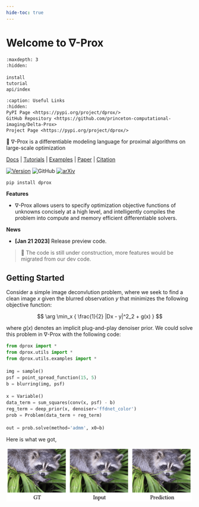 ```yaml
---
hide-toc: true
---
```


# Welcome to ∇-Prox


```{toctree}
:maxdepth: 3
:hidden: 

install
tutorial
api/index
```


```{toctree}
:caption: Useful Links
:hidden:
PyPI Page <https://pypi.org/project/dprox/>
GitHub Repository <https://github.com/princeton-computational-imaging/Delta-Prox>
Project Page <https://pypi.org/project/dprox/>
```

🎉  ∇-Prox is a differentiable modeling language for proximal algorithms on large-scale optimization



<a href="#/">Docs</a> |
<a href="#">Tutorials</a> |
<a href="#">Examples</a> |
<a href="#">Paper</a> |
<a href="#">Citation</a> 


<a href="https://pypi.org/project/dprox/">![Version](https://img.shields.io/pypi/v/dprox)</a>
![GitHub](https://img.shields.io/github/license/princeton-computational-imaging/Delta-Prox)
  <a href="https://arxiv.org/abs/2207.02849">![arXiv](https://img.shields.io/badge/arXiv-2207.02489-b31b1b.svg)</a>


```bash
pip install dprox
```

**Features**

- ∇-Prox allows users to specify optimization objective functions of unknowns concisely at a high level, and intelligently compiles the problem into compute and memory efficient differentiable solvers.


**News**
 
- **[Jan 21 2023]**  Release preview code.


> 🚧 The code is still under construction, more features would be migrated from our dev code.

## Getting Started

Consider a simple image deconvlution problem, where we seek to find a clean image $x$ given the blurred observation $y$ that minimizes the following objective function:

$$
\arg \min_x { \frac{1}{2} |Dx - y|^2_2 + g(x) }
$$

where $g(x)$ denotes an implicit plug-and-play denoiser prior. We could solve this problem in ∇-Prox with the following code: 

```python
from dprox import *
from dprox.utils import *
from dprox.utils.examples import *

img = sample()
psf = point_spread_function(15, 5)
b = blurring(img, psf)

x = Variable()
data_term = sum_squares(conv(x, psf) - b)
reg_term = deep_prior(x, denoiser='ffdnet_color')
prob = Problem(data_term + reg_term)

out = prob.solve(method='admm', x0=b)
```

Here is what we got,

<img src="_static/example_deconv.png" width="500" />
